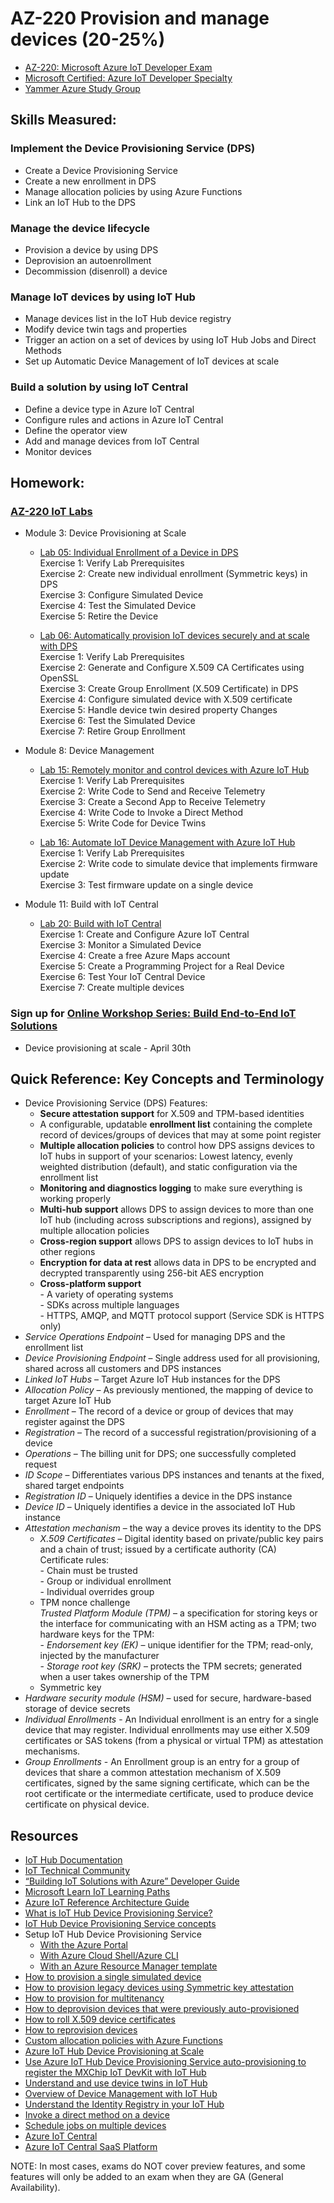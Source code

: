 # AZ-220 Provision and manage devices (20-25%)

* [AZ-220: Microsoft Azure IoT Developer Exam](https://docs.microsoft.com/en-us/learn/certifications/exams/az-220)
* [Microsoft Certified: Azure IoT Developer Specialty](https://docs.microsoft.com/en-us/learn/certifications/azure-iot-developer-specialty)
* [Yammer Azure Study Group](http://aka.ms/azurecsg)

## Skills Measured:
### Implement the Device Provisioning Service (DPS)
* Create a Device Provisioning Service
* Create a new enrollment in DPS
* Manage allocation policies by using Azure Functions
* Link an IoT Hub to the DPS

### Manage the device lifecycle
* Provision a device by using DPS
* Deprovision an autoenrollment
* Decommission (disenroll) a device

### Manage IoT devices by using IoT Hub
* Manage devices list in the IoT Hub device registry
* Modify device twin tags and properties
* Trigger an action on a set of devices by using IoT Hub Jobs and Direct Methods
* Set up Automatic Device Management of IoT devices at scale

### Build a solution by using IoT Central
* Define a device type in Azure IoT Central
* Configure rules and actions in Azure IoT Central
* Define the operator view
* Add and manage devices from IoT Central
* Monitor devices

## Homework:
### [AZ-220 IoT Labs](https://microsoftlearning.github.io/AZ-220-Microsoft-Azure-IoT-Developer) 
* Module 3: Device Provisioning at Scale 
  * [Lab 05: Individual Enrollment of a Device in DPS](https://microsoftlearning.github.io/AZ-220-Microsoft-Azure-IoT-Developer/Instructions/Labs/LAB_AK_05-individual-enrollment-of-device-in-dps.html)
 <br />Exercise 1: Verify Lab Prerequisites
 <br />Exercise 2: Create new individual enrollment (Symmetric keys) in DPS
 <br />Exercise 3: Configure Simulated Device
 <br />Exercise 4: Test the Simulated Device
 <br />Exercise 5: Retire the Device
 
  * [Lab 06: Automatically provision IoT devices securely and at scale with DPS](https://microsoftlearning.github.io/AZ-220-Microsoft-Azure-IoT-Developer/Instructions/Labs/LAB_AK_06-automatic-enrollment-of-devices-in-dps.html)
 <br />Exercise 1: Verify Lab Prerequisites
 <br />Exercise 2: Generate and Configure X.509 CA Certificates using OpenSSL
 <br />Exercise 3: Create Group Enrollment (X.509 Certificate) in DPS
 <br />Exercise 4: Configure simulated device with X.509 certificate
 <br />Exercise 5: Handle device twin desired property Changes
 <br />Exercise 6: Test the Simulated Device
 <br />Exercise 7: Retire Group Enrollment

* Module 8: Device Management
  * [Lab 15: Remotely monitor and control devices with Azure IoT Hub](https://microsoftlearning.github.io/AZ-220-Microsoft-Azure-IoT-Developer/Instructions/Labs/LAB_AK_15-remotely-monitor-and-control-devices.html)
 <br />Exercise 1: Verify Lab Prerequisites
 <br />Exercise 2: Write Code to Send and Receive Telemetry
 <br />Exercise 3: Create a Second App to Receive Telemetry
 <br />Exercise 4: Write Code to Invoke a Direct Method
 <br />Exercise 5: Write Code for Device Twins

  * [Lab 16: Automate IoT Device Management with Azure IoT Hub](https://microsoftlearning.github.io/AZ-220-Microsoft-Azure-IoT-Developer/Instructions/Labs/LAB_AK_16-automatic-device-management.html)
 <br />Exercise 1: Verify Lab Prerequisites
 <br />Exercise 2: Write code to simulate device that implements firmware update
 <br />Exercise 3: Test firmware update on a single device

* Module 11: Build with IoT Central
  * [Lab 20: Build with IoT Central](https://microsoftlearning.github.io/AZ-220-Microsoft-Azure-IoT-Developer/Instructions/Labs/LAB_AK_20-build-with-iot-central.html)
 <br />Exercise 1: Create and Configure Azure IoT Central
 <br />Exercise 3: Monitor a Simulated Device
 <br />Exercise 4: Create a free Azure Maps account
 <br />Exercise 5: Create a Programming Project for a Real Device
 <br />Exercise 6: Test Your IoT Central Device
 <br />Exercise 7: Create multiple devices

### Sign up for [Online Workshop Series: Build End-to-End IoT Solutions](https://aka.ms/IoT-online-workshop)
* Device provisioning at scale - April 30th

## Quick Reference: Key Concepts and Terminology
* Device Provisioning Service (DPS) Features: 
  * **Secure attestation support** for X.509 and TPM-based identities
  * A configurable, updatable **enrollment list** containing the complete record of devices/groups of devices that may at some point register
  * **Multiple allocation policies** to control how DPS assigns devices to IoT hubs in support of your scenarios: Lowest latency, evenly weighted distribution (default), and static configuration via the enrollment list
  * **Monitoring and diagnostics logging** to make sure everything is working properly
  * **Multi-hub support** allows DPS to assign devices to more than one IoT hub (including across subscriptions and regions), assigned by multiple allocation policies
  * **Cross-region support** allows DPS to assign devices to IoT hubs in other regions
  * **Encryption for data at rest** allows data in DPS to be encrypted and decrypted transparently using 256-bit AES encryption
  * **Cross-platform support**
  <br />- A variety of operating systems
  <br />- SDKs across multiple languages
  <br />- HTTPS, AMQP, and MQTT protocol support (Service SDK is HTTPS only)
* *Service Operations Endpoint* – Used for managing DPS and the enrollment list
* *Device Provisioning Endpoint* – Single address used for all provisioning, shared across all customers and DPS instances
* *Linked IoT Hubs* – Target Azure IoT Hub instances for the DPS
* *Allocation Policy* – As previously mentioned, the mapping of device to target Azure IoT Hub
* *Enrollment* – The record of a device or group of devices that may register against the DPS
* *Registration* – The record of a successful registration/provisioning of a device
* *Operations* – The billing unit for DPS; one successfully completed request
* *ID Scope* – Differentiates various DPS instances and tenants at the fixed, shared target endpoints
* *Registration ID* – Uniquely identifies a device in the DPS instance
* *Device ID* – Uniquely identifies a device in the associated IoT Hub instance
* *Attestation mechanism* – the way a device proves its identity to the DPS
  * *X.509 Certificates* – Digital identity based on private/public key pairs and a chain of trust; issued by a certificate authority (CA)
  <br />Certificate rules:
  <br />- Chain must be trusted
  <br />- Group or individual enrollment
  <br />- Individual overrides group
  * TPM nonce challenge
  <br />*Trusted Platform Module (TPM)* – a specification for storing keys or the interface for communicating with an HSM acting as a TPM; two hardware keys for the TPM:
  <br />- *Endorsement key (EK)* – unique identifier for the TPM; read-only, injected by the manufacturer
  <br />- *Storage root key (SRK)* – protects the TPM secrets; generated when a user takes ownership of the TPM
  * Symmetric key
* *Hardware security module (HSM)* – used for secure, hardware-based storage of device secrets
* *Individual Enrollments* - An Individual enrollment is an entry for a single device that may register. Individual enrollments may use either X.509 certificates or SAS tokens (from a physical or virtual TPM) as attestation mechanisms. 
* *Group Enrollments* - An Enrollment group is an entry for a group of devices that share a common attestation mechanism of X.509 certificates, signed by the same signing certificate, which can be the root certificate or the intermediate certificate, used to produce device certificate on physical device.

## Resources
* [IoT Hub Documentation](https://docs.microsoft.com/en-us/azure/iot-hub/)
* [IoT Technical Community](https://techcommunity.microsoft.com/t5/internet-of-things-iot/ct-p/IoT)
* [“Building IoT Solutions with Azure” Developer Guide](https://discover.Microsoft.com/azure-iot-building-solutions-dev-guide)
* [Microsoft Learn IoT Learning Paths](http://aka.ms/mslearniot)
* [Azure IoT Reference Architecture Guide](https://docs.Microsoft.com/azure/architecture/reference-architectures/iot)
* [What is IoT Hub Device Provisioning Service?](https://docs.microsoft.com/en-us/azure/iot-dps/about-iot-dps)
* [IoT Hub Device Provisioning Service concepts](https://docs.microsoft.com/en-us/azure/iot-dps/concepts-service)
* Setup IoT Hub Device Provisioning Service
  * [With the Azure Portal](https://docs.microsoft.com/en-us/azure/iot-dps/quick-setup-auto-provision)
  * [With Azure Cloud Shell/Azure CLI](https://docs.microsoft.com/en-us/azure/iot-dps/quick-setup-auto-provision-cli)
  * [With an Azure Resource Manager template](https://docs.microsoft.com/en-us/azure/iot-dps/quick-setup-auto-provision-rm)
* [How to provision a single simulated device](https://docs.microsoft.com/en-us/azure/iot-dps/quick-create-simulated-device-symm-key)
* [How to provision legacy devices using Symmetric key attestation](https://docs.microsoft.com/en-us/azure/iot-dps/how-to-legacy-device-symm-key)
* [How to provision for multitenancy](https://docs.microsoft.com/en-us/azure/iot-dps/how-to-provision-multitenant)
* [How to deprovision devices that were previously auto-provisioned](https://docs.microsoft.com/en-us/azure/iot-dps/how-to-unprovision-devices)
* [How to roll X.509 device certificates](https://docs.microsoft.com/en-us/azure/iot-dps/how-to-roll-certificates)
* [How to reprovision devices](https://docs.microsoft.com/en-us/azure/iot-dps/how-to-reprovision)
* [Custom allocation policies with Azure Functions](https://docs.microsoft.com/en-us/azure/iot-dps/how-to-use-custom-allocation-policies)
* [Azure IoT Hub Device Provisioning at Scale](https://docs.microsoft.com/en-us/azure/iot-hub/iot-hub-auto-device-config)
* [Use Azure IoT Hub Device Provisioning Service auto-provisioning to register the MXChip IoT DevKit with IoT Hub](https://docs.microsoft.com/en-us/azure/iot-dps/how-to-connect-mxchip-iot-devkit)
* [Understand and use device twins in IoT Hub](https://docs.microsoft.com/en-us/azure/iot-hub/iot-hub-devguide-device-twins)
* [Overview of Device Management with IoT Hub](https://docs.microsoft.com/en-us/azure/iot-hub/iot-hub-device-management-overview)
* [Understand the Identity Registry in your IoT Hub](https://docs.microsoft.com/en-us/azure/iot-hub/iot-hub-devguide-identity-registry)
* [Invoke a direct method on a device](https://docs.microsoft.com/en-us/azure/iot-hub/iot-hub-devguide-direct-methods)
* [Schedule jobs on multiple devices](https://docs.microsoft.com/en-us/azure/iot-hub/iot-hub-devguide-jobs)
* [Azure IoT Central](https://azure.microsoft.com/en-us/services/iot-central/)
* [Azure IoT Central SaaS Platform](https://apps.azureiotcentral.com/)

NOTE: In most cases, exams do NOT cover preview features, and some features will only be
added to an exam when they are GA (General Availability).
